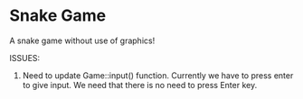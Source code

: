 # Snake Game
A snake game without use of graphics!

ISSUES:
1) Need to update Game::input() function. Currently we have to press enter to give input. We need that there is no need to press Enter key.
